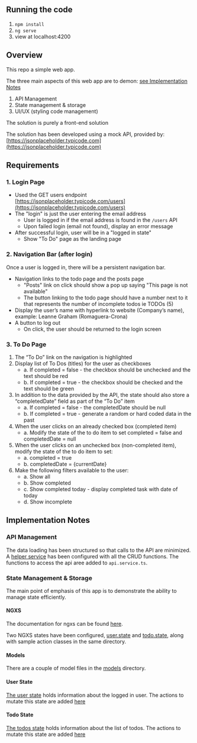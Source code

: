 ## Running the code
1. `npm install`
2. `ng serve`
3. view at localhost:4200

## Overview
This repo a simple web app.

The three main aspects of this web app are to demon: [see Implementation Notes](#implementation-notes)

1. API Management
2. State management & storage
3. UI/UX (styling code management)

The solution is purely a front-end solution

The solution has been developed using a mock API, provided by: [https://jsonplaceholder.typicode.com](https://jsonplaceholder.typicode.com)

## Requirements

### 1. Login Page

- Used the GET users endpoint [https://jsonplaceholder.typicode.com/users](https://jsonplaceholder.typicode.com/users)
- The "login" is just the user entering the email address
  - User is logged in if the email address is found in the `/users` API
  - Upon failed login (email not found), display an error message
- After successful login, user will be in a "logged in state"
  - Show "To Do" page as the landing page

### 2. Navigation Bar (after login)

Once a user is logged in, there will be a persistent navigation bar.

- Navigation links to the todo page and the posts page
  - "Posts" link on click should show a pop up saying "This page is not available"
  - The button linking to the todo page should have a number next to it that represents the number of incomplete todos ie TODOs (5)
- Display the user’s name with hyperlink to website (Company’s name), example: Leanne Graham (Romaguera-Crona) 
- A button to log out
  -  On click, the user should be returned to the login screen

### 3. To Do Page
  
  1. The “To Do” link on the navigation is highlighted
  2. Display list of To Dos (titles) for the user as checkboxes
      - a. If completed = false - the checkbox should be unchecked and the text
        should be red
      - b. If completed = true - the checkbox should be checked and the text should
        be green
  3. In addition to the data provided by the API, the state should also store a
    “completedDate” field as part of the “To Do” item
      - a. If completed = false - the completedDate should be null
      - b. If completed = true - generate a random or hard coded data in the past
  4. When the user clicks on an already checked box (completed item)
      - a. Modify the state of the to do item to set completed = false and
        completedDate = null
  5. When the user clicks on an unchecked box (non-completed item), modify the
    state of the to do item to set:
      - a. completed = true
      - b. completedDate = {currentDate}
  6. Make the following filters available to the user:
      - a. Show all
      - b. Show completed
      - c. Show completed today - display completed task with date of today
      - d. Show incomplete


## Implementation Notes

### API Management

The data loading has been structured so that calls to the API are minimized. A [helper service](src/app/api/api.service.ts) has been configured with all the CRUD functions. The functions to access the api aree added to `api.service.ts`.

### State Management & Storage

The main point of emphasis of this app is to demonstrate the ability to manage state efficiently.

#### NGXS

The documentation for ngxs can be found [here](https://www.ngxs.io/).

Two NGXS states have been configured, [user.state](src/app/store/user.state.ts) and [todo.state](src/app/store/todo.state.ts), along with sample action classes in the same directory.

#### Models

There are a couple of model files in the [models](src/app/models/) directory. 

#### User State

[The user state](src/app/store/user.state.ts) holds information about the logged in user. The actions to mutate this state are added [here](src/app/store/user.action.ts)

#### Todo State

[The todos state](src/app/store/todo.state.ts) holds information about the list of todos. The actions to mutate this state are added [here](src/app/store/todo.action.ts)
